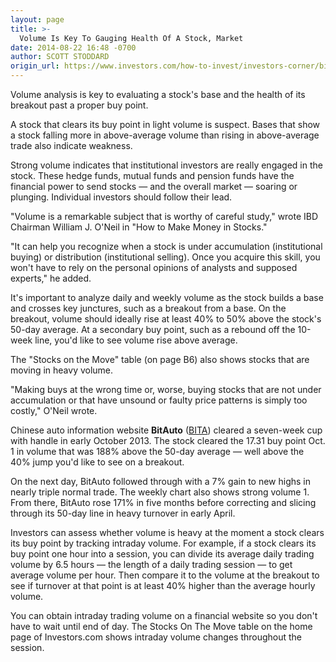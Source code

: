 ```yaml
---
layout: page
title: >-
  Volume Is Key To Gauging Health Of A Stock, Market
date: 2014-08-22 16:48 -0700
author: SCOTT STODDARD
origin_url: https://www.investors.com/how-to-invest/investors-corner/big-volume-foreshadowed-bitautos-big-run
---
```





Volume analysis is key to evaluating a stock's base and the health of its breakout past a proper buy point.


A stock that clears its buy point in light volume is suspect. Bases that show a stock falling more in above-average volume than rising in above-average trade also indicate weakness.


Strong volume indicates that institutional investors are really engaged in the stock. These hedge funds, mutual funds and pension funds have the financial power to send stocks — and the overall market — soaring or plunging. Individual investors should follow their lead.


"Volume is a remarkable subject that is worthy of careful study," wrote IBD Chairman William J. O'Neil in "How to Make Money in Stocks."


"It can help you recognize when a stock is under accumulation (institutional buying) or distribution (institutional selling). Once you acquire this skill, you won't have to rely on the personal opinions of analysts and supposed experts," he added.


It's important to analyze daily and weekly volume as the stock builds a base and crosses key junctures, such as a breakout from a base. On the breakout, volume should ideally rise at least 40% to 50% above the stock's 50-day average. At a secondary buy point, such as a rebound off the 10-week line, you'd like to see volume rise above average.


The "Stocks on the Move" table (on page B6) also shows stocks that are moving in heavy volume.


"Making buys at the wrong time or, worse, buying stocks that are not under accumulation or that have unsound or faulty price patterns is simply too costly," O'Neil wrote.


Chinese auto information website **BitAuto** ([BITA](https://research.investors.com/quote.aspx?symbol=BITA)) cleared a seven-week cup with handle in early October 2013. The stock cleared the 17.31 buy point Oct. 1 in volume that was 188% above the 50-day average — well above the 40% jump you'd like to see on a breakout.


On the next day, BitAuto followed through with a 7% gain to new highs in nearly triple normal trade. The weekly chart also shows strong volume 1. From there, BitAuto rose 171% in five months before correcting and slicing through its 50-day line in heavy turnover in early April.


Investors can assess whether volume is heavy at the moment a stock clears its buy point by tracking intraday volume. For example, if a stock clears its buy point one hour into a session, you can divide its average daily trading volume by 6.5 hours — the length of a daily trading session — to get average volume per hour. Then compare it to the volume at the breakout to see if turnover at that point is at least 40% higher than the average hourly volume.


You can obtain intraday trading volume on a financial website so you don't have to wait until end of day. The Stocks On The Move table on the home page of Investors.com shows intraday volume changes throughout the session.




